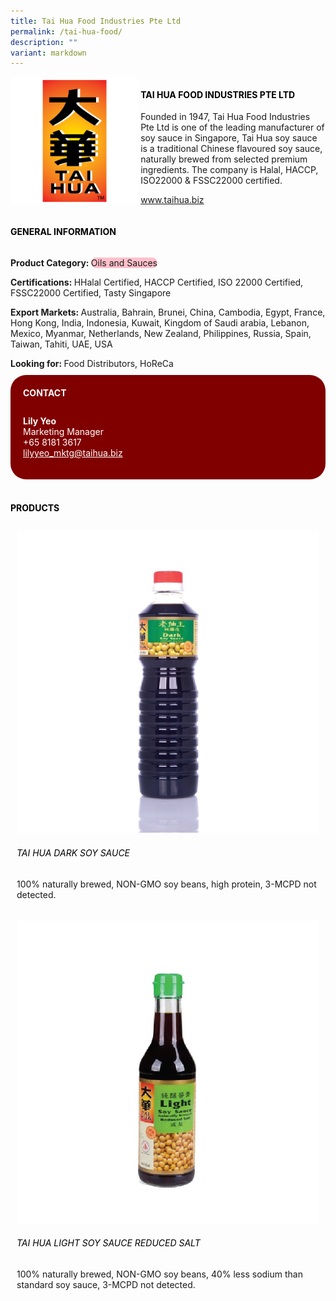 ```yaml
---
title: Tai Hua Food Industries Pte Ltd
permalink: /tai-hua-food/
description: ""
variant: markdown
---
```

<div class="flex-paragraph">
	<div style="display: flex; flex-wrap: wrap;" class="flex-container">
		<div style="flex: 1 1 40%; display: block;" class="card sgds">
			<img src="/images/tai_hua_food_logo.png">
		</div>
		<div style="flex: 1 1 58%; display: block; margin-left: 3px" class="card-sgds">
			<h4 style="text-transform: uppercase; color: black;"><b>Tai Hua Food Industries Pte Ltd</b></h4>
			<p>Founded in 1947, Tai Hua Food Industries Pte Ltd is one of the leading manufacturer of soy sauce in Singapore, Tai Hua soy sauce is a traditional Chinese flavoured soy sauce, naturally brewed from selected premium ingredients.   The company is Halal, HACCP, ISO22000 &amp; FSSC22000 certified.</p>
			<p><a target="_blank" href="https://www.taihua.biz">www.taihua.biz</a></p>
		</div>
	</div>
</div>

<h4 style="text-transform: uppercase; color: black;">
	<b>General Information</b>
</h4>
<div style="display: flex; flex-wrap: wrap;" class="flex-container">
	<div style="flex: 1 1 65%; display: block; align-self: stretch" class="card sgds">
		<div class="flex-paragraph">
			<p>
				<b>Product Category: </b>
				<span style="background-color: pink; border-radius: 10px;">Oils and Sauces</span>
			</p>
			<p>
				<b>Certifications: </b>HHalal Certified, HACCP Certified, ISO 22000 Certified, FSSC22000 Certified, Tasty Singapore
			</p>
			<p>
				<b>Export Markets: </b>Australia, Bahrain, Brunei, China, Cambodia, Egypt, France, Hong Kong, India, Indonesia, Kuwait, Kingdom of Saudi arabia, Lebanon, Mexico, Myanmar, Netherlands, New Zealand, Philippines, Russia, Spain, Taiwan, Tahiti, UAE, USA
			</p>
			<p style="margin-bottom: 10px;">
				<b>Looking for: </b>Food Distributors, HoReCa
			</p>
		</div>
	</div>
	<div style="flex: 1 1 35%; padding: 10px; display: block; background-color: maroon; border-radius: 25px; align-self: center;" class="card sgds">
		<h4 style="color: white; margin-top: 10px; margin-left: 10px;">CONTACT</h4>
		<div class="flex-paragraph">
			<p style="padding: 10px; color: white;">
				<b>Lily Yeo</b>
				<br>Marketing Manager<br>+65 8181 3617<br>
				<a style="color: white;" href="mailto:lilyyeo_mktg@taihua.biz">lilyyeo_mktg@taihua.biz</a>
			</p>
		</div>
	</div>
</div>
<br>
<h4 style="text-transform: uppercase; color: black;">
	<b>Products</b>
</h4>
<div style="display: flex; flex-wrap: wrap;">
	<div style="flex: 1 1 47%; margin: 10px; display: block;" class="card sgds">
		<div style="display: block;" class="flex-image">
			<img src="/images/tai_hua_food_product_01.jpg">
		</div>
		<div class="flex-paragraph">
			<h6 style="text-transform: uppercase; color: black;">Tai Hua Dark Soy Sauce</h6>
			<p>100% naturally brewed, NON-GMO soy beans, high protein, 3-MCPD not detected.</p>
		</div>
	</div>
	<div style="flex: 1 1 47%; margin: 10px; display: block;" class="card sgds">
		<div style="display: block;" class="flex-image">
			<img src="/images/tai_hua_food_product_02.jpg">
		</div>
		<div class="flex-paragraph">
			<h6 style="text-transform: uppercase; color: black;">Tai Hua Light Soy Sauce Reduced Salt</h6>
			<p>100% naturally brewed, NON-GMO soy beans, 40% less sodium than standard soy sauce, 3-MCPD not detected.</p>
		</div>
	</div>
</div>